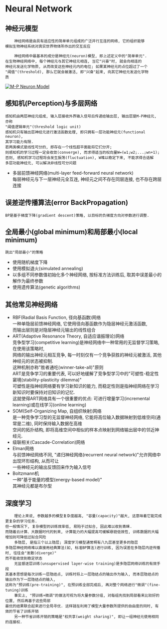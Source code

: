 # Neural Network
## 神经元模型
        神经网络是由具有适应性的简单单元组成的广泛并行互连的网络, 它的组织能够
    模拟生物神经系统对真实世界物体所作出的交互反应

        神经网络中最基本的成分是神经元(neuron)模型, 即上述定义中的"简单单元".
    在生物神经网络中, 每个神经元与其它神经元相连, 当它"兴奋"时, 就会向相连的
    神经元发送化学物质, 从而改变这些神经元内的电位; 如果某神经元的点位超过了一个
    "阈值"(threshold), 那么它就会被激活, 即"兴奋"起来, 向其它神经元发送化学物
    质
[![M-P Neuron Model](https://i.loli.net/2018/07/22/5b5481fb7dfcd.jpg)](https://i.loli.net/2018/07/22/5b5481fb7dfcd.jpg)
## 感知机(Perception)与多层网络
    感知机由两层神经元组成, 输入层接收外界输入信号后传递给输出层, 输出层是M-P神经元, 亦称
    "阈值逻辑单元"(threshold logic unit)
    感知机只有输出层神经元进行激活函数处理, 即只拥有一层功能神经元(functional neuron),
    其学习能力有限.
    若两类模式是线性可分的, 即存在一个线性超平面能将它们分开;
    则感知机的学习过程一定会收敛(converge), 而求得适当的权向量W=(w1;w2;...;wn+1);
    否则, 感知机学习过程将会发生振荡(fluctuation), W难以稳定下来, 不能求得合适解
    多层功能神经元, 可以解决非线性可分问题
- 多层前馈神经网络(multi-layer feed-forward neural network)<br/>
每层神经元与下一层神经元全互连, 神经元之间不存在同层连接, 也不存在跨层连接
## 误差逆传播算法(error BackPropagation)
    BP是基于梯度下降(gradient descent)策略, 以目标的负梯度方向对参数进行调整.
## 全局最小(global minimum)和局部最小(local minimum)
    跳出"局部最小"的策略
- 使用随机梯度下降
- 使用模拟退火(simulated annealing)
- 以多组不同参数值初始化多个神经网络, 按标准方法训练后, 取其中误差最小的解作为最终参数
- 使用遗传算法(genetic algorithms)
## 其他常见神经网络
- RBF(Radial Basis Function, 径向基函数)网络<br/>
    一种单隐层前馈神经网络, 它使用径向基函数作为隐层神经元激活函数, <br/>
    而输出层则是对隐层神经元输出的线性组合
- ART(Adaptive Resonance Theory, 自适应谐振理论)网络<br/>
    竞争型学习(competitive learning)是神经网络中一种常用的无监督学习策略, 在使用该策略时, <br/>
    网络的输出神经元相互竞争, 每一时刻仅有一个竞争获胜的神经元被激活, 其他神经元的状态被抑制. <br/>
    这种机制亦称"胜者通吃(winner-take-all)"原则<br/>
    ART是竞争学习的重要代表, 可以好地缓解了竞争型学习中的"可塑性-稳定性窘境(stability-plasticity dilemma)"<br/>
    可塑性是指神经网络要有学习新知识的能力, 而稳定性则是指神经网络在学习新知识时要保持对旧知识的记忆.<br/>
    这就使得ART网络具有一个很重要的优点: 可进行增量学习(incremental learning)或在线学习(online learning)
- SOM(Self-Organizing Map, 自组织映射)网络<br/>
    是一种竞争学习型的无监督神经网络, 它能将高位输入数据映射到低维空间(通常是二维), 同时保持输入数据在高维<br/>
    空间的拓扑结构, 即将高维空间中相似的样本点映射到网络输出层中的邻近神经元.
- 级联相关(Cascade-Correlation)网络<br/>
- Elman网络<br/>
    与前馈神经网络不同, "递归神经网络(recurrent neural network)"允许网络中出现环形结构, 从而可让<br/>
    一些神经元的输出反馈回来作为输入信号
- Boltzmann机<br/>
    一种"基于能量的模型(energy-based model)"<br/>
    其神经元都是布尔型
## 深度学习
        理论上来说, 参数越多的模型复杂度越高, "容量(capacity)"越大, 这意味着它能完成更复杂的学习任务.
    但一般情况下, 复杂模型的训练效率低, 易陷于过拟合, 因此难以收到青睐.
    而随着云计算、大数据时代的到来, 计算能力的大幅提高可缓解悬链低效性, 训练数据的大幅增加则可降低过拟合风险
        多隐层, 是指三个以上隐层; 深度学习模型通常啊有八九层甚至更多的隐层
    多隐层神经网络难以直接用经典算法(如, 标准BP算法)进行训练, 因为误差在多隐层内逆传播时, 往往会"发散(diverge)"
    而不能收敛到稳定状态
        无监督逐层训练(unsupervised layer-wise training)是多隐层网络训练的有效手段
    其基本思想是每次训练一层隐结点, 训练时将上一层隐结点的输出作为输入, 而本层隐结点的输出作为下一层隐结点的输入,
    这称为"预训练(pre-training)", 在预训练全部完成后, 再对整个网络进行"微调"(fine-tuning)训练
        事实上, "预训练+微调"的做法可视为将大量参数分组, 对每组先找到局部看来比较好的位置, 然后再基于这些局部
    最优的结果联合起来进行全局寻优. 这样就在利用了模型大量参数所提供的自由度的同时, 有效的节省了训练开销
        另一种节省训练开销的策略是"权共享(weight sharing)", 即让一组神经元使用相同的连接权.



